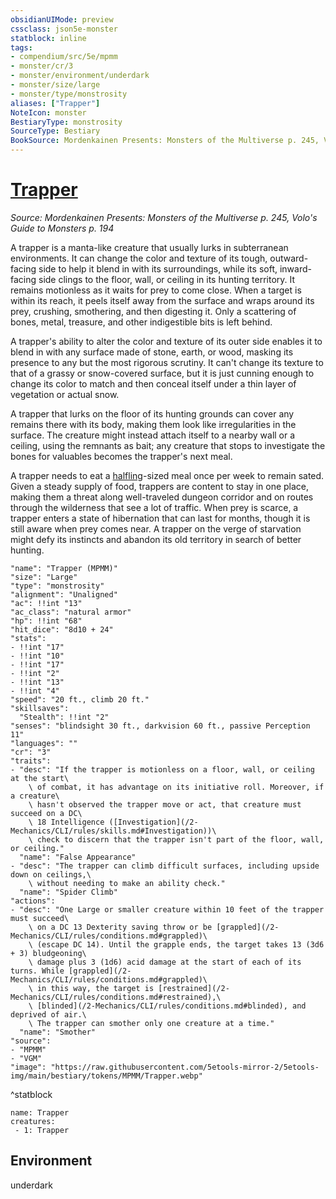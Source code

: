 ```yaml
---
obsidianUIMode: preview
cssclass: json5e-monster
statblock: inline
tags:
- compendium/src/5e/mpmm
- monster/cr/3
- monster/environment/underdark
- monster/size/large
- monster/type/monstrosity
aliases: ["Trapper"]
NoteIcon: monster
BestiaryType: monstrosity
SourceType: Bestiary
BookSource: Mordenkainen Presents: Monsters of the Multiverse p. 245, Volo's Guide to Monsters p. 194
---
```

# [Trapper](2-Mechanics/CLI/bestiary/monstrosity/trapper-mpmm.md)
*Source: Mordenkainen Presents: Monsters of the Multiverse p. 245, Volo's Guide to Monsters p. 194*  

A trapper is a manta-like creature that usually lurks in subterranean environments. It can change the color and texture of its tough, outward-facing side to help it blend in with its surroundings, while its soft, inward-facing side clings to the floor, wall, or ceiling in its hunting territory. It remains motionless as it waits for prey to come close. When a target is within its reach, it peels itself away from the surface and wraps around its prey, crushing, smothering, and then digesting it. Only a scattering of bones, metal, treasure, and other indigestible bits is left behind.

A trapper's ability to alter the color and texture of its outer side enables it to blend in with any surface made of stone, earth, or wood, masking its presence to any but the most rigorous scrutiny. It can't change its texture to that of a grassy or snow-covered surface, but it is just cunning enough to change its color to match and then conceal itself under a thin layer of vegetation or actual snow.

A trapper that lurks on the floor of its hunting grounds can cover any remains there with its body, making them look like irregularities in the surface. The creature might instead attach itself to a nearby wall or a ceiling, using the remnants as bait; any creature that stops to investigate the bones for valuables becomes the trapper's next meal.

A trapper needs to eat a [halfling](/2-Mechanics/CLI/races/halfling.md)-sized meal once per week to remain sated. Given a steady supply of food, trappers are content to stay in one place, making them a threat along well-traveled dungeon corridor and on routes through the wilderness that see a lot of traffic. When prey is scarce, a trapper enters a state of hibernation that can last for months, though it is still aware when prey comes near. A trapper on the verge of starvation might defy its instincts and abandon its old territory in search of better hunting.

```statblock
"name": "Trapper (MPMM)"
"size": "Large"
"type": "monstrosity"
"alignment": "Unaligned"
"ac": !!int "13"
"ac_class": "natural armor"
"hp": !!int "68"
"hit_dice": "8d10 + 24"
"stats":
- !!int "17"
- !!int "10"
- !!int "17"
- !!int "2"
- !!int "13"
- !!int "4"
"speed": "20 ft., climb 20 ft."
"skillsaves":
  "Stealth": !!int "2"
"senses": "blindsight 30 ft., darkvision 60 ft., passive Perception 11"
"languages": ""
"cr": "3"
"traits":
- "desc": "If the trapper is motionless on a floor, wall, or ceiling at the start\
    \ of combat, it has advantage on its initiative roll. Moreover, if a creature\
    \ hasn't observed the trapper move or act, that creature must succeed on a DC\
    \ 18 Intelligence ([Investigation](/2-Mechanics/CLI/rules/skills.md#Investigation))\
    \ check to discern that the trapper isn't part of the floor, wall, or ceiling."
  "name": "False Appearance"
- "desc": "The trapper can climb difficult surfaces, including upside down on ceilings,\
    \ without needing to make an ability check."
  "name": "Spider Climb"
"actions":
- "desc": "One Large or smaller creature within 10 feet of the trapper must succeed\
    \ on a DC 13 Dexterity saving throw or be [grappled](/2-Mechanics/CLI/rules/conditions.md#grappled)\
    \ (escape DC 14). Until the grapple ends, the target takes 13 (3d6 + 3) bludgeoning\
    \ damage plus 3 (1d6) acid damage at the start of each of its turns. While [grappled](/2-Mechanics/CLI/rules/conditions.md#grappled)\
    \ in this way, the target is [restrained](/2-Mechanics/CLI/rules/conditions.md#restrained),\
    \ [blinded](/2-Mechanics/CLI/rules/conditions.md#blinded), and deprived of air.\
    \ The trapper can smother only one creature at a time."
  "name": "Smother"
"source":
- "MPMM"
- "VGM"
"image": "https://raw.githubusercontent.com/5etools-mirror-2/5etools-img/main/bestiary/tokens/MPMM/Trapper.webp"
```
^statblock

```encounter-table
name: Trapper
creatures:
 - 1: Trapper
```

## Environment

underdark